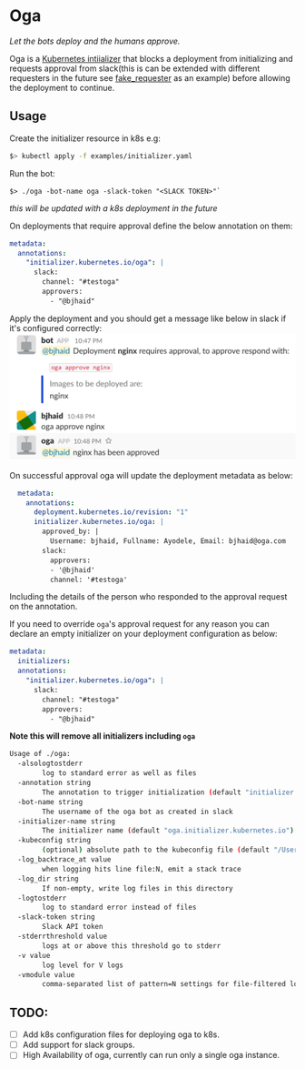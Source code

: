 # Oga

_Let the bots deploy and the humans approve._

Oga is a [Kubernetes
intiializer](https://kubernetes.io/docs/admin/extensible-admission-controllers/#configure-initializers-on-the-fly)
that blocks a deployment from initializing and requests approval from
slack(this is can be extended with different requesters in the future see
[fake_requester](initializer/fake_requester.go) as an example) before allowing
the deployment to continue.

## Usage

Create the initializer resource in k8s e.g:
```bash
$> kubectl apply -f examples/initializer.yaml
```

Run the bot:

```
$> ./oga -bot-name oga -slack-token "<SLACK TOKEN>"`
```

_this will be updated with a k8s deployment in the future_

On deployments that require approval define the below annotation on them:

```yaml
metadata:
  annotations:
    "initializer.kubernetes.io/oga": |
      slack:
        channel: "#testoga"
        approvers:
          - "@bjhaid"
```

Apply the deployment and you should get a message like below in slack if it's
configured correctly:
![approval image](examples/approval_screenshot.png)

On successful approval oga will update the deployment metadata as below:

```yaml
  metadata:
    annotations:
      deployment.kubernetes.io/revision: "1"
      initializer.kubernetes.io/oga: |
        approved_by: |
          Username: bjhaid, Fullname: Ayodele, Email: bjhaid@oga.com
        slack:
          approvers:
          - '@bjhaid'
          channel: '#testoga'
```

Including the details of the person who responded to the approval request on the annotation.

If you need to override `oga`'s approval request for any reason you can declare
an empty initializer on your deployment configuration as below:

```yaml
metadata:
  initializers:
  annotations:
    "initializer.kubernetes.io/oga": |
      slack:
        channel: "#testoga"
        approvers:
          - "@bjhaid"
```

**Note this will remove all initializers including `oga`**

```bash
Usage of ./oga:
  -alsologtostderr
        log to standard error as well as files
  -annotation string
        The annotation to trigger initialization (default "initializer.kubernetes.io/oga")
  -bot-name string
        The username of the oga bot as created in slack
  -initializer-name string
        The initializer name (default "oga.initializer.kubernetes.io")
  -kubeconfig string
        (optional) absolute path to the kubeconfig file (default "/Users/bjhaid/.kube/config")
  -log_backtrace_at value
        when logging hits line file:N, emit a stack trace
  -log_dir string
        If non-empty, write log files in this directory
  -logtostderr
        log to standard error instead of files
  -slack-token string
        Slack API token
  -stderrthreshold value
        logs at or above this threshold go to stderr
  -v value
        log level for V logs
  -vmodule value
        comma-separated list of pattern=N settings for file-filtered logging
```

## TODO:
- [ ] Add k8s configuration files for deploying oga to k8s.
- [ ] Add support for slack groups.
- [ ] High Availability of oga, currently can run only a single oga instance.
